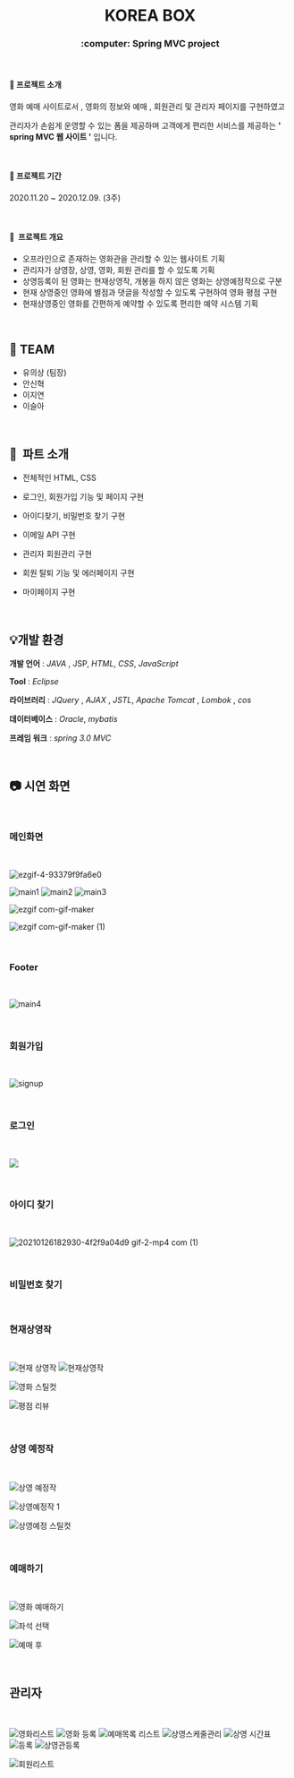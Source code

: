 







# <h1 align = "center"> KOREA BOX</h1>

<h3 align = "center"> :computer: Spring MVC project </h3> 



<br>

#### :gift_heart: 프로젝트 소개 

영화 예매 사이트로서 , 영화의 정보와 예매 , 회원관리 및  관리자 페이지를 구현하였고 

관리자가 손쉽게  운영할 수 있는 폼을 제공하며 고객에게 편리한 서비스를 제공하는  **' spring  MVC  웹 사이트 '** 입니다.



<br>



#### :gift_heart: ​프로젝트 기간

2020.11.20 ~ 2020.12.09.  (3주)

<br>



#### :gift_heart: ​ 프로젝트 개요 

- 오프라인으로 존재하는 영화관을  관리할 수 있는 웹사이트 기획  
- 관리자가 상영장, 상영, 영화, 회원  관리를 할 수 있도록 기획  
- 상영등록이 된 영화는 현재상영작, 개봉을 하지 않은 영화는 상영예정작으로 구분  
- 현재 상영중인 영화에 별점과 댓글을  작성할 수 있도록 구현하여 영화 평점 구현  
- 현재상영중인 영화를 간편하게 예약할 수 있도록 편리한 예약 시스템 기획



<br>



## :blossom: TEAM  

* 유의상 (팀장)
* 안신혁
* 이지연
* 이슬아

<br>



## :blossom: ​ 파트 소개 

* 전체적인 HTML, CSS

* 로그인, 회원가입 기능 및 페이지 구현
* 아이디찾기, 비밀번호 찾기 구현
* 이메일 API 구현
* 관리자 회원관리 구현
* 회원 탈퇴 기능 및 에러페이지 구현
* 마이페이지 구현

<br>

## :bulb: ​개발 환경

**개발 언어** :  *JAVA* , JSP, *HTML*, *CSS*, *JavaScript* 

**Tool** : *Eclipse*

**라이브러리** :  *JQuery* , *AJAX*  ,  *JSTL*, *Apache Tomcat* , *Lombok* , *cos*

**데이터베이스** : *Oracle*, *mybatis*

**프레임 워크** : *spring 3.0 MVC*

<br>

## :camera: 시연 화면



<br>

### 메인화면

<br>

![ezgif-4-93379f9fa6e0](https://user-images.githubusercontent.com/67575406/105857635-d3e92980-602d-11eb-900b-94eeb872c5c9.gif)



![main1](https://user-images.githubusercontent.com/67575406/105857649-d5b2ed00-602d-11eb-889e-b3b618cf068b.JPG)
![main2](https://user-images.githubusercontent.com/67575406/105857650-d5b2ed00-602d-11eb-8aa5-3d0e39aa5fa8.JPG)
![main3](https://user-images.githubusercontent.com/67575406/105857652-d64b8380-602d-11eb-9420-81f1e3fc385f.JPG)

![ezgif com-gif-maker](https://user-images.githubusercontent.com/67575406/105858029-3e01ce80-602e-11eb-99a7-fe74fb10a6b2.gif)





![ezgif com-gif-maker (1)](https://user-images.githubusercontent.com/67575406/105858373-9769fd80-602e-11eb-8bd8-08490e3cd64a.gif)

<br>

### Footer

<br>


![main4](https://user-images.githubusercontent.com/67575406/105858470-b1a3db80-602e-11eb-83dc-a9ef0c6eb163.JPG)



<br>

### 회원가입 


<br>


![signup](https://user-images.githubusercontent.com/67575406/105860952-840c6180-6031-11eb-85ac-27635c57ffd7.JPG)



<br>

### 로그인 

<br>

![](https://user-images.githubusercontent.com/67575406/105864700-8e305f00-6035-11eb-9f5b-8d92c4b0d426.gif)




<br>


### 아이디 찾기

<br>

![20210126182930-4f2f9a04d9 gif-2-mp4 com  (1)](https://user-images.githubusercontent.com/67575406/105866087-f29fee00-6036-11eb-84d6-85c7c926853c.gif)


<br>


### 비밀번호 찾기

<br>

### 현재상영작

<br>

![현재 상영작](https://user-images.githubusercontent.com/67575406/105866270-2b3fc780-6037-11eb-9d1d-378d6f8c1b46.JPG)
![현재상영작](https://user-images.githubusercontent.com/67575406/105869059-2fb9af80-603a-11eb-9960-efb081581feb.JPG)



![영화 스틸컷](https://user-images.githubusercontent.com/67575406/105869314-714a5a80-603a-11eb-9f0d-45bb478d9dda.JPG)

![평점 리뷰](https://user-images.githubusercontent.com/67575406/105869136-3fd18f00-603a-11eb-9f4a-ea4539126664.JPG)



<br>

### 상영 예정작


<br>


![상영 예정작](https://user-images.githubusercontent.com/67575406/105866569-78bc3480-6037-11eb-9b58-e0acaab5d6d7.JPG)



![상영예정작 1](https://user-images.githubusercontent.com/67575406/105866567-78bc3480-6037-11eb-95a3-551d00539842.JPG)

![상영예정 스틸컷](https://user-images.githubusercontent.com/67575406/105866564-778b0780-6037-11eb-898e-66889d9e629e.JPG)

<br>

### 예매하기

<br>

![영화 예매하기](https://user-images.githubusercontent.com/67575406/105869394-89ba7500-603a-11eb-8359-dc7ff70ab41c.JPG)



![좌석 선택](https://user-images.githubusercontent.com/67575406/105869389-88894800-603a-11eb-8843-5a4244b79e55.JPG)







![예매 후](https://user-images.githubusercontent.com/67575406/105869406-8aeba200-603a-11eb-8294-a21e172910a1.JPG)



<br>

## 관리자


<br>


![영화리스트](https://user-images.githubusercontent.com/67575406/105869940-1f560480-603b-11eb-8826-5f9cc349f9d0.JPG)
![영화 등록](https://user-images.githubusercontent.com/67575406/105870140-51676680-603b-11eb-8bab-2ed3b7f42928.JPG)
![예매목록 리스트](https://user-images.githubusercontent.com/67575406/105869975-267d1280-603b-11eb-8bc8-86b9e998491b.JPG)
![상영스케줄관리](https://user-images.githubusercontent.com/67575406/105870028-3137a780-603b-11eb-8574-a4baf71178a1.JPG)
![상영 시간표](https://user-images.githubusercontent.com/67575406/105870056-38f74c00-603b-11eb-9ac4-f5ce1952ec60.JPG)
![등록](https://user-images.githubusercontent.com/67575406/105870064-3a287900-603b-11eb-8f84-19058c2adfdb.JPG)
![상영관등록](https://user-images.githubusercontent.com/67575406/105870088-41e81d80-603b-11eb-8927-4957f48d274a.JPG)

![회원리스트](https://user-images.githubusercontent.com/67575406/105870156-55938400-603b-11eb-9d4c-1ceb6fa45643.JPG)

